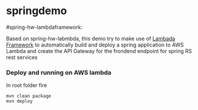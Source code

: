 # springdemo

#spring-hw-lambdaframework:

Based on spring-hw-labmbda, this demo try to make use of  [Lambada Framework](https://github.com/lambadaframework/lambadaframework) to automatically build and deploy a spring application to AWS Lambda and create the API Gateway for the frondend endpoint for spring RS rest services

### Deploy and running on AWS lambda

In root folder fire

```
mvn clean package
mvn deploy
```




